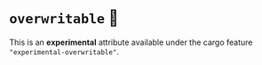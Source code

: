 # `overwritable` 🔬

This is an **experimental** attribute available under the cargo feature `"experimental-overwritable"`.
